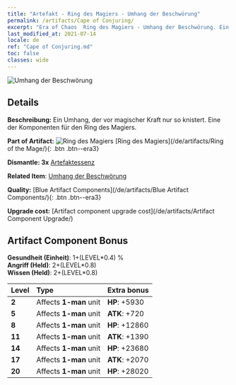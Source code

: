 ```yaml
---
title: "Artefakt - Ring des Magiers - Umhang der Beschwörung"
permalink: /artifacts/Cape of Conjuring/
excerpt: "Era of Chaos  Ring des Magiers - Umhang der Beschwörung. Ein Umhang, der vor magischer Kraft nur so knistert. Eine der Komponenten für den Ring des Magiers."
last_modified_at: 2021-07-14
locale: de
ref: "Cape of Conjuring.md"
toc: false
classes: wide
---
```


 ![Umhang der Beschwörung](/images/t/artifact_40223.png)



## Details

 **Beschreibung:** Ein Umhang, der vor magischer Kraft nur so knistert. Eine der Komponenten für den Ring des Magiers.

 **Part of Artifact:** ![Ring des Magiers](/images/t/icon_artifact_22.png) [Ring des Magiers](/de/artifacts/Ring of the Mage/){: .btn .btn--era3}

 **Dismantle: 3x** [Artefaktessenz](/ItemsDE/con_905/)

 **Related Item**: [Umhang der Beschwörung](/ItemsDE/art_117/)

 **Quality:** [Blue Artifact Components](/de/artifacts/Blue Artifact Components/){: .btn .btn--era3}

 **Upgrade cost:** [Artifact component upgrade cost](/de/artifacts/Artifact Component Upgrade/)

## Artifact Component Bonus

  **Gesundheit (Einheit)**: 1+(LEVEL\*0.4) %<br/>**Angriff (Held)**: 2+(LEVEL\*0.8)<br/>**Wissen (Held)**: 2+(LEVEL\*0.8)

  |  Level  | Type |    Extra bonus  | 
  |:--------|:-----|:----------------| 
  | **2** | Affects **1-man** unit | **HP**: +5930 | 
  | **5** | Affects **1-man** unit | **ATK**: +720 | 
  | **8** | Affects **1-man** unit | **HP**: +12860 | 
  | **11** | Affects **1-man** unit | **ATK**: +1390 | 
  | **14** | Affects **1-man** unit | **HP**: +23680 | 
  | **17** | Affects **1-man** unit | **ATK**: +2070 | 
  | **20** | Affects **1-man** unit | **HP**: +28020 | 
